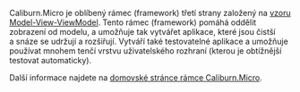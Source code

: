 ﻿Caliburn.Micro je oblíbený rámec (framework) třetí strany založený na [vzoru Model-View-ViewModel](https://en.wikipedia.org/wiki/Model%E2%80%93view%E2%80%93viewmodel). Tento rámec (framework) pomáhá oddělit zobrazení od modelu, a umožňuje tak vytvářet aplikace, které jsou čistší a snáze se udržují a rozšiřují. Vytváří také testovatelné aplikace a umožňuje používat mnohem tenčí vrstvu uživatelského rozhraní (kterou je obtížnější testovat automaticky).

Další informace najdete na [domovské stránce rámce Caliburn.Micro](http://caliburnmicro.com/).
